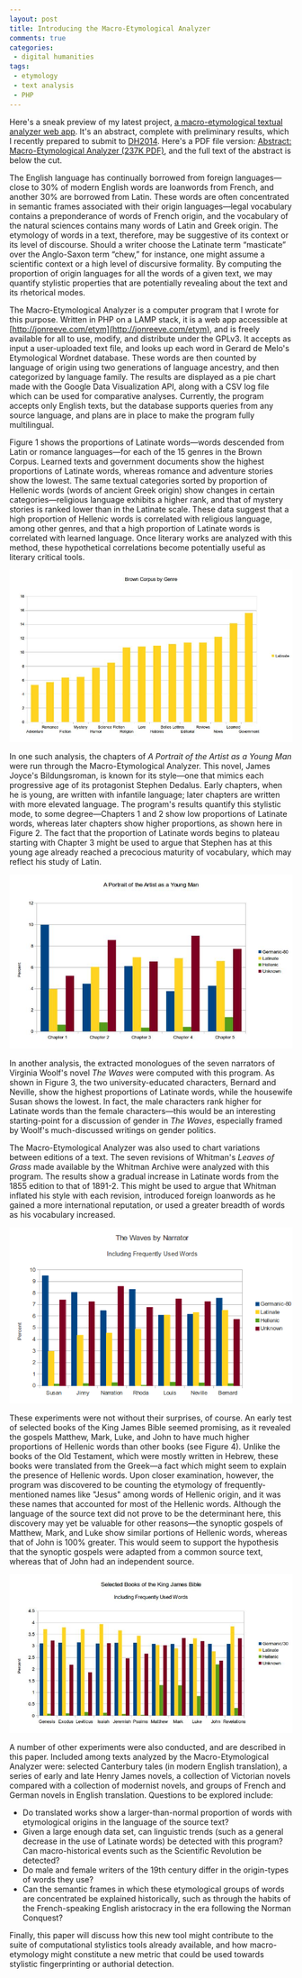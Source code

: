 ```yaml
---
layout: post
title: Introducing the Macro-Etymological Analyzer
comments: true
categories: 
 - digital humanities
tags: 
 - etymology
 - text analysis
 - PHP
---
```


Here's a sneak preview of my latest project, [a macro-etymological textual analyzer web app](http://jonreeve.com/etym). It's an abstract, complete with preliminary results, which I recently prepared to submit to [DH2014](http://dh2014.org/). Here's a PDF file version: <a href="http://jonreeve.com/blog/wp-content/uploads/2013/11/dh2014-abstract.pdf">Abstract: Macro-Etymological Analyzer (237K PDF)</a>, and the full text of the abstract is below the cut. 

The English language has continually borrowed from foreign languages—close to 30% of modern English words are loanwords from French, and another 30% are borrowed from Latin. These words are often concentrated in semantic frames associated with their origin languages—legal vocabulary contains a preponderance of words of French origin, and the vocabulary of the natural sciences contains many words of Latin and Greek origin. The etymology of words in a text, therefore, may be suggestive of its context or its level of discourse. Should a writer choose the Latinate term “masticate” over the Anglo-Saxon term “chew,” for instance, one might assume a scientific context or a high level of discursive formality. By computing the proportion of origin languages for all the words of a given text, we may quantify stylistic properties that are potentially revealing about the text and its rhetorical modes.  

The Macro-Etymological Analyzer is a computer program that I wrote for this purpose. Written in PHP on a LAMP stack, it is a web app accessible at [http://jonreeve.com/etym](http://jonreeve.com/etym), and is freely available for all to use, modify, and distribute under the GPLv3. It accepts as input a user-uploaded text file, and looks up each word in Gerard de Melo's Etymological Wordnet database. These words are then counted by language of origin using two generations of language ancestry, and then categorized by language family. The results are displayed as a pie chart made with the Google Data Visualization API, along with a CSV log file which can be used for comparative analyses. Currently, the program accepts only English texts, but the database supports queries from any source language, and plans are in place to make the program fully multilingual. 

<!--more-->

Figure 1 shows the proportions of Latinate words—words descended from Latin or romance languages—for each of the 15 genres in the Brown Corpus. Learned texts and government documents show the highest proportions of Latinate words, whereas romance and adventure stories show the lowest. The same textual categories sorted by proportion of Hellenic words (words of ancient Greek origin) show changes in certain categories—religious language exhibits a higher rank, and that of mystery stories is ranked lower than in the Latinate scale. These data suggest that a high proportion of Hellenic words is correlated with religious language, among other genres, and that a high proportion of Latinate words is correlated with learned language. Once literary works are analyzed with this method, these hypothetical correlations become potentially useful as literary critical tools.  

![Borwn Corpus Genres](/images/macro-etym/brown-latinate-with-sorted.jpg) 

In one such analysis, the chapters of _A Portrait of the Artist as a Young Man_ were run through the Macro-Etymological Analyzer. This novel, James Joyce's Bildungsroman, is known for its style—one that mimics each progressive age of its protagonist Stephen Dedalus. Early chapters, when he is young, are written with infantile language; later chapters are written with more elevated language. The program's results quantify this stylistic mode, to some degree—Chapters 1 and 2 show low proportions of Latinate words, whereas later chapters show higher proportions, as shown here in Figure 2. The fact that the proportion of Latinate words begins to plateau starting with Chapter 3 might be used to argue that Stephen has at this young age already reached a precocious maturity of vocabulary, which may reflect his study of Latin. 

![_A Portrait of the Artist as a Young Man_](/images/macro-etym/portrait-with.jpg) 

In another analysis, the extracted monologues of the seven narrators of Virginia Woolf's novel _The Waves_ were computed with this program. As shown in Figure 3, the two university-educated characters, Bernard and Neville, show the highest proportions of Latinate words, while the housewife Susan shows the lowest. In fact, the male characters rank higher for Latinate words than the female characters—this would be an interesting starting-point for a discussion of gender in _The Waves_, especially framed by Woolf's much-discussed writings on gender politics. 

The Macro-Etymological Analyzer was also used to chart variations between editions of a text. The seven revisions of Whitman's _Leaves of Grass_ made available by the Whitman Archive were analyzed with this program. The results show a gradual increase in Latinate words from the 1855 edition to that of 1891-2. This might be used to argue that Whitman inflated his style with each revision, introduced foreign loanwords as he gained a more international reputation, or used a greater breadth of words as his vocabulary increased. 

![The Waves Narrators](/images/macro-etym/waves-with-screen.png) 

These experiments were not without their surprises, of course. An early test of selected books of the King James Bible seemed promising, as it revealed the gospels Matthew, Mark, Luke, and John to have much higher proportions of Hellenic words than other books (see Figure 4). Unlike the books of the Old Testament, which were mostly written in Hebrew, these books were translated from the Greek—a fact which might seem to explain the presence of Hellenic words. Upon closer examination, however, the program was discovered to be counting the etymology of frequently-mentioned names like "Jesus" among words of Hellenic origin, and it was these names that accounted for most of the Hellenic words. Although the language of the source text did not prove to be the determinant here, this discovery may yet be valuable for other reasons—the synoptic gospels of Matthew, Mark, and Luke show similar portions of Hellenic words, whereas that of John is 100% greater. This would seem to support the hypothesis that the synoptic gospels were adapted from a common source text, whereas that of John had an independent source. 

![KJV Bible](/images/macro-etym/bible-kjv-with.jpg) 

A number of other experiments were also conducted, and are described in this paper. Included among texts analyzed by the Macro-Etymological Analyzer were: selected Canterbury tales (in modern English translation), a series of early and late Henry James novels, a collection of Victorian novels compared with a collection of modernist novels, and groups of French and German novels in English translation. Questions to be explored include: 

 * Do translated works show a larger-than-normal proportion of words with etymological origins in the language of the source text? 
 * Given a large enough data set, can linguistic trends (such as a general decrease in the use of Latinate words) be detected with this program? Can macro-historical events such as the Scientific Revolution be detected?
 * Do male and female writers of the 19th century differ in the origin-types of words they use? 
 * Can the semantic frames in which these etymological groups of words are concentrated be explained historically, such as through the habits of the French-speaking English aristocracy in the era following the Norman Conquest? 

Finally, this paper will discuss how this new tool might contribute to the suite of computational stylistics tools already available, and how macro-etymology might constitute a new metric that could be used towards stylistic fingerprinting or authorial detection. 
